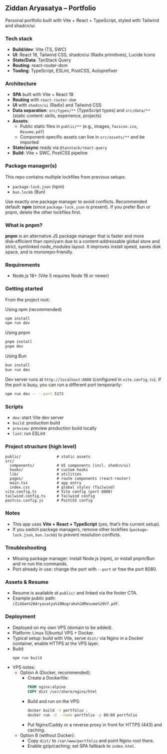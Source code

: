 ## Ziddan Aryasatya – Portfolio

Personal portfolio built with Vite + React + TypeScript, styled with Tailwind and shadcn/ui.

### Tech stack
- **Build/dev**: Vite (TS, SWC)
- **UI**: React 18, Tailwind CSS, shadcn/ui (Radix primitives), Lucide Icons
- **State/Data**: TanStack Query
- **Routing**: react-router-dom
- **Tooling**: TypeScript, ESLint, PostCSS, Autoprefixer

### Architecture
- **SPA** built with Vite + React 18
- **Routing** with `react-router-dom`
- **UI** with `shadcn/ui` (Radix) and Tailwind CSS
- **Data separation**: `src/types/**` (TypeScript types) and `src/data/**` (static content: skills, experience, projects)
- **Assets**:
  - Public static files in `public/**` (e.g., images, `favicon.ico`, `Resume.pdf`)
  - Component-specific assets can live in `src/assets/**` and be imported
- **State/async** ready via `@tanstack/react-query`
- **Build**: Vite + SWC, PostCSS pipeline

### Package manager(s)
This repo contains multiple lockfiles from previous setups:
- `package-lock.json` (npm)
- `bun.lockb` (Bun)

Use exactly one package manager to avoid conflicts. Recommended default: **npm** (since `package-lock.json` is present). If you prefer Bun or pnpm, delete the other lockfiles first.

### What is pnpm?
**pnpm** is an alternative JS package manager that is faster and more disk‑efficient than npm/yarn due to a content‑addressable global store and strict, symlinked node_modules layout. It improves install speed, saves disk space, and is monorepo‑friendly.

### Requirements
- Node.js 18+ (Vite 5 requires Node 18 or newer)

### Getting started
From the project root:

Using npm (recommended)
```bash
npm install
npm run dev
```

Using pnpm
```bash
pnpm install
pnpm dev
```

Using Bun
```bash
bun install
bun run dev
```

Dev server runs at `http://localhost:8080` (configured in `vite.config.ts`). If the port is busy, you can run a different port temporarily:
```bash
npm run dev -- --port 5173
```

### Scripts
- `dev`: start Vite dev server
- `build`: production build
- `preview`: preview production build locally
- `lint`: run ESLint

### Project structure (high level)
```text
public/                # static assets
src/
  components/          # UI components (incl. shadcn/ui)
  hooks/               # custom hooks
  lib/                 # utilities
  pages/               # route components (react-router)
  main.tsx             # app entry
  index.css            # global styles (Tailwind)
vite.config.ts         # Vite config (port 8080)
tailwind.config.ts     # Tailwind config
postcss.config.js      # PostCSS config
```

### Notes
- This app uses **Vite + React + TypeScript** (yes, that’s the current setup).
- If you switch package managers, remove other lockfiles (`package-lock.json`, `bun.lockb`) to prevent resolution conflicts.

### Troubleshooting
- Missing package manager: install Node.js (npm), or install pnpm/Bun and re-run the commands.
- Port already in use: change the port with `--port` or free the port 8080.

### Assets & Resume
- Resume is available at `public/` and linked via the footer CTA.
- Example public path: `/Ziddan%20Aryasatya%20Nugraha%20Resume%20V7.pdf`.

### Deployment
- Deployed on my own VPS (domain to be added).
- Platform: Linux (Ubuntu) VPS + Docker.
- Typical setup: build with Vite, serve `dist/` via Nginx in a Docker container, enable HTTPS at the VPS layer.
- Build:
  ```bash
  npm run build
  ```
- VPS notes:
  - Option A (Docker, recommended):
    - Create a Dockerfile:
      ```Dockerfile
      FROM nginx:alpine
      COPY dist /usr/share/nginx/html
      ```
    - Build and run on the VPS:
      ```bash
      docker build -t portfolio .
      docker run -d --name portfolio -p 80:80 portfolio
      ```
    - Put Nginx/Caddy or a reverse proxy in front for HTTPS (443) and caching.
  - Option B (without Docker):
    - Copy `dist/` to `/var/www/portfolio` and point Nginx root there.
    - Enable gzip/caching; set SPA fallback to `index.html`.
